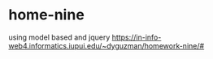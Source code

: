 # home-nine
using model based and jquery
https://in-info-web4.informatics.iupui.edu/~dyguzman/homework-nine/#
